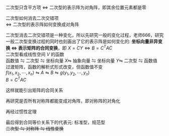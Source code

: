 二次型只含平方项 $\iff$ 二次型的表示阵为对角阵，即其余位置元素都是零  
  
二次型如何消去二次交错项  
 $\iff$ 二次型的表示阵如何变换成对角阵  
  
二次型消去二次交错项是一种变化，所以先研究一般的变化过程，老师666，研究一般二次型变换过程的同时也刻画出了它的表示阵是如何变化的: **坐标向量非异变换 $\iff$ 表示矩阵的合同变换**，即 $X=CY\iff B=C^T AC$   
二次型看成线性空间 $V$ 的函数  
函数值 $\leftrightharpoons$ 二次型 $\leftrightharpoons$ 坐标向量 $X\leftrightharpoons$ 抽象向量 $\leftrightharpoons$ 坐标向量 $Y\leftrightharpoons$ 二次型 $\leftrightharpoons$ 函数值  
过渡矩阵，函数的解析式形式改变，但函数值不变  
 $f(x_1,x_2,\cdots,x_n)\leftrightharpoons A\leftrightharpoons B\leftrightharpoons g(y_1,y_2,\cdots,y_n)$   
 $B=C^T AC$   
  
这样就能引出矩阵的合同关系  
  
再研究是否所有对称阵都能变成对角阵，即对称阵的对角化  
  
再经过惯性定理  
  
最后得到合同等价关系下的代表元: 标准型，规范型  
~~二次型 $\leftrightharpoons$ 对称阵 $\leftrightharpoons$ 线性变换~~  
